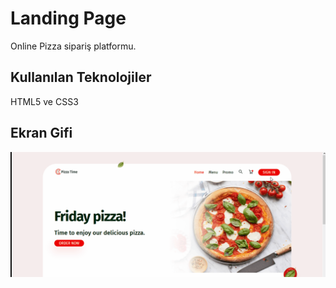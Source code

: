 <h1> Landing Page</h1>

Online Pizza sipariş platformu.

<h2>Kullanılan Teknolojiler</h2>

HTML5 ve CSS3

<h2>Ekran Gifi</h2>

![](animation.gif)